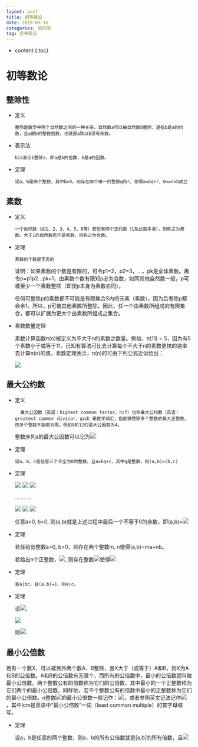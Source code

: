 ```yaml
---
layout: post
title: 初等数论
date: 2019-03-16
categories: 密码学
tag: 读书笔记
---
```


* content
{:toc}

# 初等数论

## 整除性

- 定义

      整除是数学中两个自然数之间的一种关系。自然数a可以被自然数b整除，是指b是a的约数，且a是b的整数倍数，也就是a除以b没有余数。

- 表示法

      b|a表示b整除a，即a是b的倍数，b是a的因数。

- 定理

      设a，b是两个整数，其中b>0，则存在两个唯一的整数q和r，使得a=bq+r，0<=r<b成立

## 素数

- 定义

      一个自然数（如1、2、3、4、5、6等）若恰有两个正约数（1及此数本身），则称之为素数。大于1的自然数若不是素数，则称之为合数。

- 定理

      素数的个数是无穷的

    证明：如果素数的个数是有限的，可令p1=2，p2=3，...，pk是全体素数。再令p=p1p2...pk+1，由素数个数有限知p必为合数，如同其他自然数一般，p可被至少一个素数整除（即使p本身为素数亦同）。

    任何可整除p的素数都不可能是有限集合S内的元素（素数），因为后者除p都会余1。所以，p可被其他素数所整除。因此，任一个由素数所组成的有限集合，都可以扩展为更大个由素数所组成之集合。

- 素数数量定理

    素数计算函数π(n)被定义为不大于n的素数之数量。例如，π(11) = 5，因为有5个素数小于或等于11。已知有算法可比去计算每个不大于n的素数更快的速率去计算π(n)的值。素数定理表示，π(n)的可由下列公式近似给出：

    <img src="https://latex.codecogs.com/png.latex?\inline&space;  {\displaystyle \pi (n)\approx {\frac {n}{\ln n}},} \pi(n) \approx \frac n {\ln n} ">

## 最大公约数

- 定义

        最大公因数（英语：highest common factor，hcf）也称最大公约数（英语：greatest common divisor，gcd）是数学词汇，指能够整除多个整数的最大正整数。而多个整数不能都为零。例如8和12的最大公因数为4。
        
    整数序列a的最大公因数可以记为<img src="https://latex.codecogs.com/png.latex?\inline&space;  (a_{1}, a_{2},... , a_{n}) ">

- 定理

      设a，b，c是任意三个不全为0的整数。且a=bq+c，其中q是整数，则(a,b)=(b,c)

- 定理
      
    <img src="https://latex.codecogs.com/png.latex?\inline&space; a=bq_1&plus;r_1,\,\,0<r_1<b">

    <img src="https://latex.codecogs.com/png.latex?\inline&space; b=r_1q_2+r_2,\,\,0<r_2<r_1 ">

    <img src="https://latex.codecogs.com/png.latex?\inline&space; r_1=r_2q_3+r_3,\,\,0<r_3<r_2 ">

    ...   ...   ...

    <img src="https://latex.codecogs.com/png.latex?\inline&space; r_{n-3}=r_{n-2}q_{n-1}+r_{n-1},\,\,0<r_{n-1}<r_{n-2} ">
      
    <img src="https://latex.codecogs.com/png.latex?\inline&space; r_{n-2}=r_{n-1}q_n+r_n,\,\,0<r_n<r_{n-1} ">

    <img src="https://latex.codecogs.com/png.latex?\inline&space; r_{n-1}=r_nq_{n+1}+r_{n+1},\,\,r_{n+1}=0 ">

    任意a>0, b>0, 则(a,b)就是上述过程中最后一个不等于0的余数，即(a,b)=<img src="https://latex.codecogs.com/png.latex?\inline&space;  r_n ">

- 定理

    若任给出整数a>0, b>0，则存在两个整数m, n使得(a,b)=ma+nb。

    若给出n个正整数，<img src="https://latex.codecogs.com/png.latex?\inline&space; a_1, a_2, ..., a_n">, 则存在整数<img src="https://latex.codecogs.com/png.latex?\inline&space; x_1, x_2, ..., x_n">使得<img src="https://latex.codecogs.com/png.latex?\inline&space; (a_1, a_2, ..., a_n)=a_1x_1+a_2x_2+...+a_nx_n">

- 定理

      若a|bc，且(a,b)=1，则a|c。

- 定理

    设<img src="https://latex.codecogs.com/png.latex?\inline&space; n>2, a_1>0, a_2>0, ... a_n>0">,
      
    <img src="https://latex.codecogs.com/png.latex?\inline&space; (a_1,a_2)=d_2, (d_2,a_3)=d_3, ..., (d_{n-2},a_{n-1})=d_{n-1}, (d_{n-1},a_{n})=d_{n}">

    则<img src="https://latex.codecogs.com/png.latex?\inline&space; (a_1, a_2, ..., a_n)=d_n">

## 最小公倍数

若有一个数X，可以被另外两个数A、B整除，且X大于（或等于）A和B，则X为A和B的公倍数。A和B的公倍数有无限个，而所有的公倍数中，最小的公倍数就叫做最小公倍数。两个整数公有的倍数称为它们的公倍数，其中最小的一个正整数称为它们两个的最小公倍数。同样地，若干个整数公有的倍数中最小的正整数称为它们的最小公倍数。n整数<img src="https://latex.codecogs.com/png.latex?\inline&space; a_1, a_2, \cdots , a_n">的最小公倍数一般记作：<img src="https://latex.codecogs.com/png.latex?\inline&space; [a_1, a_2, \cdots , a_n]">，或者参照英文记法记作<img src="https://latex.codecogs.com/png.latex?\inline&space; \operatorname{lcm}(a_1, a_2, \cdots , a_n)">，其中lcm是英语中“最小公倍数”一词（least common multiple）的首字母缩写。

- 定理

    设a，b是任意的两个整数，则a，b的所有公倍数就是[a,b]的所有倍数，且<img src="https://latex.codecogs.com/png.latex?\inline&space; [a,b]=\frac{ab}{(a,b)}">